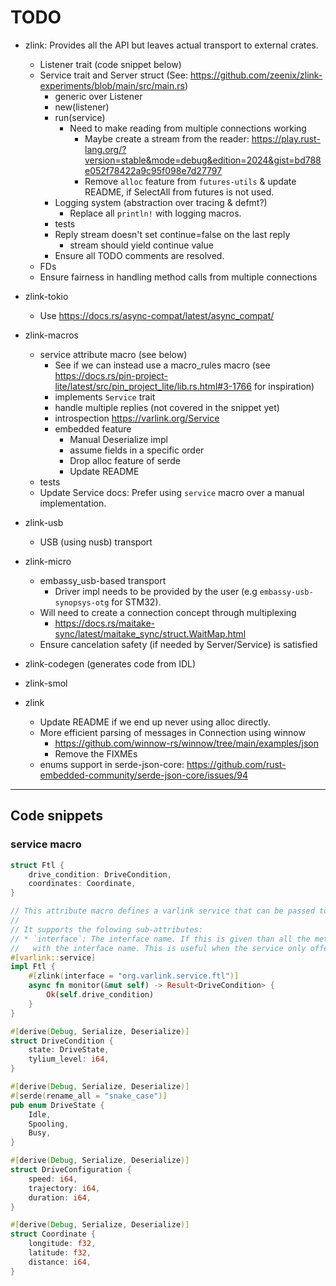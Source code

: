 # TODO

* zlink: Provides all the API but leaves actual transport to external crates.
  * Listener trait (code snippet below)
  * Service trait and Server struct (See: <https://github.com/zeenix/zlink-experiments/blob/main/src/main.rs>)
    * generic over Listener
    * new(listener)
    * run(service)
      * Need to make reading from multiple connections working
        * Maybe create a stream from the reader: <https://play.rust-lang.org/?version=stable&mode=debug&edition=2024&gist=bd788e052f78422a9c95f098e7d27797>
        * Remove `alloc` feature from `futures-utils` & update README, if SelectAll from futures is not used.
    * Logging system (abstraction over tracing & defmt?)
      * Replace all `println!` with logging macros.
    * tests
    * Reply stream doesn't set continue=false on the last reply
      * stream should yield continue value
    * Ensure all TODO comments are resolved.
  * FDs
  * Ensure fairness in handling method calls from multiple connections
* zlink-tokio
  * Use <https://docs.rs/async-compat/latest/async_compat/>
* zlink-macros
  * service attribute macro (see below)
    * See if we can instead use a macro_rules macro (see <https://docs.rs/pin-project-lite/latest/src/pin_project_lite/lib.rs.html#3-1766> for inspiration)
    * implements `Service` trait
    * handle multiple replies (not covered in the snippet yet)
    * introspection <https://varlink.org/Service>
    * embedded feature
      * Manual Deserialize impl
      * assume fields in a specific order
      * Drop alloc feature of serde
      * Update README
  * tests
  * Update Service docs: Prefer using `service` macro over a manual implementation.
* zlink-usb
  * USB (using nusb) transport
* zlink-micro
  * embassy_usb-based transport
    * Driver impl needs to be provided by the user (e.g `embassy-usb-synopsys-otg` for STM32).
  * Will need to create a connection concept through multiplexing
    * <https://docs.rs/maitake-sync/latest/maitake_sync/struct.WaitMap.html>
  * Ensure cancelation safety (if needed by Server/Service) is satisfied
* zlink-codegen (generates code from IDL)
* zlink-smol

* zlink
  * Update README if we end up never using alloc directly.
  * More efficient parsing of messages in Connection using winnow
    * <https://github.com/winnow-rs/winnow/tree/main/examples/json>
    * Remove the FIXMEs
  * enums support in serde-json-core: <https://github.com/rust-embedded-community/serde-json-core/issues/94>

---------------------------------------

## Code snippets

### service macro

```rust
struct Ftl {
    drive_condition: DriveCondition,
    coordinates: Coordinate,
}

// This attribute macro defines a varlink service that can be passed to `Server::run`.
//
// It supports the folowing sub-attributes:
// * `interface`: The interface name. If this is given than all the methods will be prefixed
//   with the interface name. This is useful when the service only offers a single interface.
#[varlink::service]
impl Ftl {
    #[zlink(interface = "org.varlink.service.ftl")]
    async fn monitor(&mut self) -> Result<DriveCondition> {
        Ok(self.drive_condition)
    }
}

#[derive(Debug, Serialize, Deserialize)]
struct DriveCondition {
    state: DriveState,
    tylium_level: i64,
}

#[derive(Debug, Serialize, Deserialize)]
#[serde(rename_all = "snake_case")]
pub enum DriveState {
    Idle,
    Spooling,
    Busy,
}

#[derive(Debug, Serialize, Deserialize)]
struct DriveConfiguration {
    speed: i64,
    trajectory: i64,
    duration: i64,
}

#[derive(Debug, Serialize, Deserialize)]
struct Coordinate {
    longitude: f32,
    latitude: f32,
    distance: i64,
}
```
